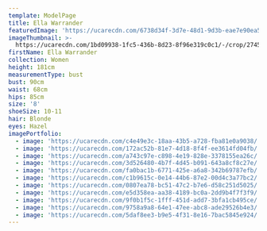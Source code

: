 ```yaml
---
template: ModelPage
title: Ella Warrander
featuredImage: 'https://ucarecdn.com/6738d34f-3d7e-48d1-9d3b-eae7e90ea52e/'
imageThumbnail: >-
  https://ucarecdn.com/1bd09938-1fc5-436b-8d23-8f96e319c0c1/-/crop/2745x4386/1322,731/-/preview/
firstName: Ella Warrander
collection: Women
height: 181cm
measurementType: bust
bust: 90cm
waist: 68cm
hips: 85cm
size: '8'
shoeSize: 10-11
hair: Blonde
eyes: Hazel
imagePortfolio:
  - image: 'https://ucarecdn.com/c4e49e3c-18aa-43b5-a728-fba81e0a9038/'
  - image: 'https://ucarecdn.com/172ac52b-81e7-4d18-8f4f-ee3614fd04fb/'
  - image: 'https://ucarecdn.com/a743c97e-c898-4e19-828e-3378155ea26c/'
  - image: 'https://ucarecdn.com/3d526480-4b7f-4d45-b091-643a8cf8c27e/'
  - image: 'https://ucarecdn.com/fa0bac1b-6771-425e-a6a8-342b69787efb/'
  - image: 'https://ucarecdn.com/c1b9615c-0e14-44b6-87e2-00d4c3a77bc2/'
  - image: 'https://ucarecdn.com/0807ea78-bc51-47c2-b7e6-d58c251d5025/'
  - image: 'https://ucarecdn.com/e5d358ea-aa38-4189-bc0a-2dd9b4f7f3f9/'
  - image: 'https://ucarecdn.com/9f0b1f5c-1fff-451d-add7-3bfa1cb495ce/'
  - image: 'https://ucarecdn.com/9758a9a8-64e1-47ee-abc8-ade29526b4e3/'
  - image: 'https://ucarecdn.com/5daf8ee3-b9e5-4f31-8e16-7bac5845e924/'
---
```


